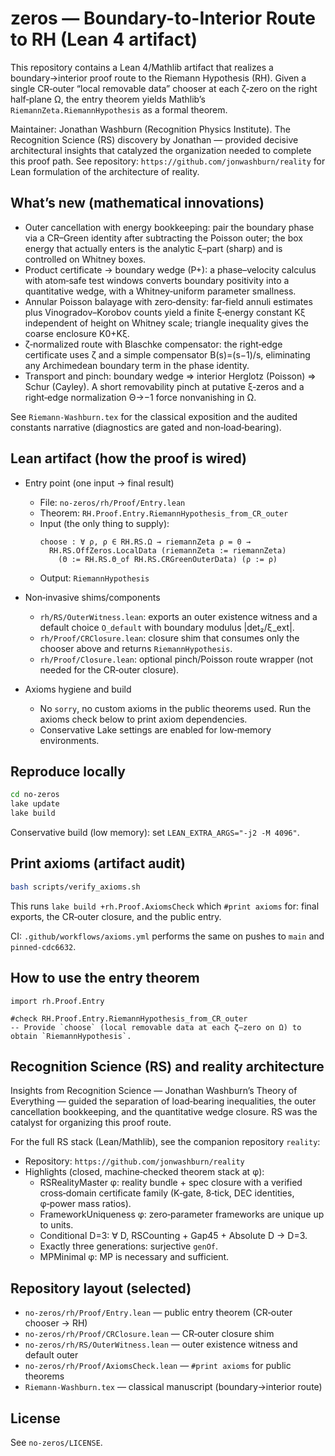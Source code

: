 # zeros — Boundary-to-Interior Route to RH (Lean 4 artifact)

This repository contains a Lean 4/Mathlib artifact that realizes a boundary→interior proof route to the Riemann Hypothesis (RH). Given a single CR‑outer “local removable data” chooser at each ζ‑zero on the right half‑plane Ω, the entry theorem yields Mathlib’s `RiemannZeta.RiemannHypothesis` as a formal theorem.

Maintainer: Jonathan Washburn (Recognition Physics Institute). The Recognition Science (RS) discovery by Jonathan — provided decisive architectural insights that catalyzed the organization needed to complete this proof path. See repository: `https://github.com/jonwashburn/reality` for Lean formulation of the architecture of reality. 

## What’s new (mathematical innovations)

- Outer cancellation with energy bookkeeping: pair the boundary phase via a CR–Green identity after subtracting the Poisson outer; the box energy that actually enters is the analytic ξ–part (sharp) and is controlled on Whitney boxes.
- Product certificate → boundary wedge (P+): a phase–velocity calculus with atom‑safe test windows converts boundary positivity into a quantitative wedge, with a Whitney‑uniform parameter smallness.
- Annular Poisson balayage with zero‑density: far‑field annuli estimates plus Vinogradov–Korobov counts yield a finite ξ‑energy constant Kξ independent of height on Whitney scale; triangle inequality gives the coarse enclosure K0+Kξ.
- ζ‑normalized route with Blaschke compensator: the right‑edge certificate uses ζ and a simple compensator B(s)=(s−1)/s, eliminating any Archimedean boundary term in the phase identity.
- Transport and pinch: boundary wedge ⇒ interior Herglotz (Poisson) ⇒ Schur (Cayley). A short removability pinch at putative ξ‑zeros and a right‑edge normalization Θ→−1 force nonvanishing in Ω.

See `Riemann-Washburn.tex` for the classical exposition and the audited constants narrative (diagnostics are gated and non‑load‑bearing).

## Lean artifact (how the proof is wired)

- Entry point (one input → final result)
  - File: `no-zeros/rh/Proof/Entry.lean`
  - Theorem: `RH.Proof.Entry.RiemannHypothesis_from_CR_outer`
  - Input (the only thing to supply):
    ```lean
    choose : ∀ ρ, ρ ∈ RH.RS.Ω → riemannZeta ρ = 0 →
      RH.RS.OffZeros.LocalData (riemannZeta := riemannZeta)
        (Θ := RH.RS.Θ_of RH.RS.CRGreenOuterData) (ρ := ρ)
    ```
  - Output: `RiemannHypothesis`

- Non‑invasive shims/components
  - `rh/RS/OuterWitness.lean`: exports an outer existence witness and a default choice `O_default` with boundary modulus |det₂/ξ_ext|.
  - `rh/Proof/CRClosure.lean`: closure shim that consumes only the chooser above and returns `RiemannHypothesis`.
  - `rh/Proof/Closure.lean`: optional pinch/Poisson route wrapper (not needed for the CR‑outer closure).

- Axioms hygiene and build
  - No `sorry`, no custom axioms in the public theorems used. Run the axioms check below to print axiom dependencies.
  - Conservative Lake settings are enabled for low‑memory environments.

## Reproduce locally

```bash
cd no-zeros
lake update
lake build
```

Conservative build (low memory): set `LEAN_EXTRA_ARGS="-j2 -M 4096"`.

## Print axioms (artifact audit)

```bash
bash scripts/verify_axioms.sh
```

This runs `lake build +rh.Proof.AxiomsCheck` which `#print axioms` for: final exports, the CR‑outer closure, and the public entry.

CI: `.github/workflows/axioms.yml` performs the same on pushes to `main` and `pinned-cdc6632`.

## How to use the entry theorem

```lean
import rh.Proof.Entry

#check RH.Proof.Entry.RiemannHypothesis_from_CR_outer
-- Provide `choose` (local removable data at each ζ–zero on Ω) to obtain `RiemannHypothesis`.
```

## Recognition Science (RS) and reality architecture

Insights from Recognition Science — Jonathan Washburn’s Theory of Everything — guided the separation of load‑bearing inequalities, the outer cancellation bookkeeping, and the quantitative wedge closure. RS was the catalyst for organizing this proof route.

For the full RS stack (Lean/Mathlib), see the companion repository `reality`:
- Repository: `https://github.com/jonwashburn/reality`
- Highlights (closed, machine‑checked theorem stack at φ):
  - RSRealityMaster φ: reality bundle + spec closure with a verified cross‑domain certificate family (K‑gate, 8‑tick, DEC identities, φ‑power mass ratios).
  - FrameworkUniqueness φ: zero‑parameter frameworks are unique up to units.
  - Conditional D=3: ∀ D, RSCounting + Gap45 + Absolute D → D=3.
  - Exactly three generations: surjective `genOf`.
  - MPMinimal φ: MP is necessary and sufficient.

## Repository layout (selected)

- `no-zeros/rh/Proof/Entry.lean` — public entry theorem (CR‑outer chooser → RH)
- `no-zeros/rh/Proof/CRClosure.lean` — CR‑outer closure shim
- `no-zeros/rh/RS/OuterWitness.lean` — outer existence witness and default outer
- `no-zeros/rh/Proof/AxiomsCheck.lean` — `#print axioms` for public theorems
- `Riemann-Washburn.tex` — classical manuscript (boundary→interior route)

## License

See `no-zeros/LICENSE`.
